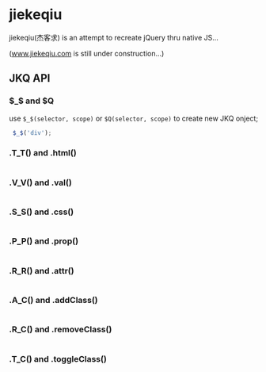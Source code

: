 # jiekeqiu

jiekeqiu(杰客求) is an attempt to recreate jQuery thru native JS...

(www.jiekeqiu.com is still under construction...)

## JKQ API

### $_$ and $Q

use `$_$(selector, scope)` or `$Q(selector, scope)` to create new JKQ onject;

```js
 $_$('div');
```

### .T_T() and .html()

```js

```

### .V_V() and .val()

```js

```

### .S_S() and .css()

```js

```

### .P_P() and .prop()

```js

```

### .R_R() and .attr()

```js

```

### .A_C() and .addClass()

```js

```

### .R_C() and .removeClass()

```js

```

### .T_C() and .toggleClass()

```js

```
